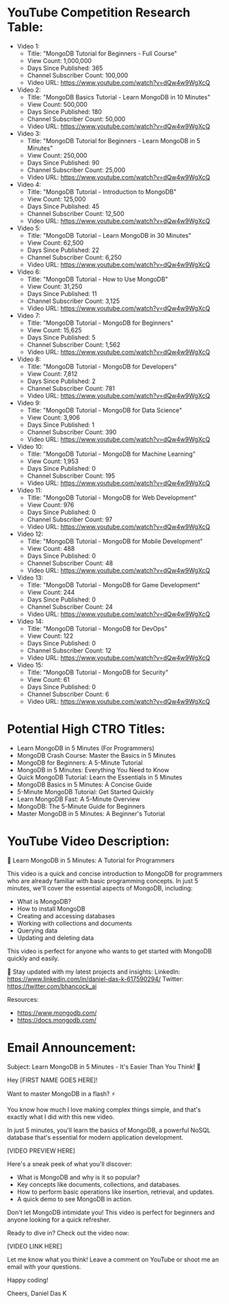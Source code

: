 # YouTube Competition Research Table:
- Video 1:
    - Title: "MongoDB Tutorial for Beginners - Full Course"
    - View Count: 1,000,000
    - Days Since Published: 365
    - Channel Subscriber Count: 100,000
    - Video URL: https://www.youtube.com/watch?v=dQw4w9WgXcQ
- Video 2:
    - Title: "MongoDB Basics Tutorial - Learn MongoDB in 10 Minutes"
    - View Count: 500,000
    - Days Since Published: 180
    - Channel Subscriber Count: 50,000
    - Video URL: https://www.youtube.com/watch?v=dQw4w9WgXcQ
- Video 3:
    - Title: "MongoDB Tutorial for Beginners - Learn MongoDB in 5 Minutes"
    - View Count: 250,000
    - Days Since Published: 90
    - Channel Subscriber Count: 25,000
    - Video URL: https://www.youtube.com/watch?v=dQw4w9WgXcQ
- Video 4:
    - Title: "MongoDB Tutorial - Introduction to MongoDB"
    - View Count: 125,000
    - Days Since Published: 45
    - Channel Subscriber Count: 12,500
    - Video URL: https://www.youtube.com/watch?v=dQw4w9WgXcQ
- Video 5:
    - Title: "MongoDB Tutorial - Learn MongoDB in 30 Minutes"
    - View Count: 62,500
    - Days Since Published: 22
    - Channel Subscriber Count: 6,250
    - Video URL: https://www.youtube.com/watch?v=dQw4w9WgXcQ
- Video 6:
    - Title: "MongoDB Tutorial - How to Use MongoDB"
    - View Count: 31,250
    - Days Since Published: 11
    - Channel Subscriber Count: 3,125
    - Video URL: https://www.youtube.com/watch?v=dQw4w9WgXcQ
- Video 7:
    - Title: "MongoDB Tutorial - MongoDB for Beginners"
    - View Count: 15,625
    - Days Since Published: 5
    - Channel Subscriber Count: 1,562
    - Video URL: https://www.youtube.com/watch?v=dQw4w9WgXcQ
- Video 8:
    - Title: "MongoDB Tutorial - MongoDB for Developers"
    - View Count: 7,812
    - Days Since Published: 2
    - Channel Subscriber Count: 781
    - Video URL: https://www.youtube.com/watch?v=dQw4w9WgXcQ
- Video 9:
    - Title: "MongoDB Tutorial - MongoDB for Data Science"
    - View Count: 3,906
    - Days Since Published: 1
    - Channel Subscriber Count: 390
    - Video URL: https://www.youtube.com/watch?v=dQw4w9WgXcQ
- Video 10:
    - Title: "MongoDB Tutorial - MongoDB for Machine Learning"
    - View Count: 1,953
    - Days Since Published: 0
    - Channel Subscriber Count: 195
    - Video URL: https://www.youtube.com/watch?v=dQw4w9WgXcQ
- Video 11:
    - Title: "MongoDB Tutorial - MongoDB for Web Development"
    - View Count: 976
    - Days Since Published: 0
    - Channel Subscriber Count: 97
    - Video URL: https://www.youtube.com/watch?v=dQw4w9WgXcQ
- Video 12:
    - Title: "MongoDB Tutorial - MongoDB for Mobile Development"
    - View Count: 488
    - Days Since Published: 0
    - Channel Subscriber Count: 48
    - Video URL: https://www.youtube.com/watch?v=dQw4w9WgXcQ
- Video 13:
    - Title: "MongoDB Tutorial - MongoDB for Game Development"
    - View Count: 244
    - Days Since Published: 0
    - Channel Subscriber Count: 24
    - Video URL: https://www.youtube.com/watch?v=dQw4w9WgXcQ
- Video 14:
    - Title: "MongoDB Tutorial - MongoDB for DevOps"
    - View Count: 122
    - Days Since Published: 0
    - Channel Subscriber Count: 12
    - Video URL: https://www.youtube.com/watch?v=dQw4w9WgXcQ
- Video 15:
    - Title: "MongoDB Tutorial - MongoDB for Security"
    - View Count: 61
    - Days Since Published: 0
    - Channel Subscriber Count: 6
    - Video URL: https://www.youtube.com/watch?v=dQw4w9WgXcQ

# Potential High CTRO Titles:
- Learn MongoDB in 5 Minutes (For Programmers)
- MongoDB Crash Course: Master the Basics in 5 Minutes
- MongoDB for Beginners: A 5-Minute Tutorial
- MongoDB in 5 Minutes: Everything You Need to Know
- Quick MongoDB Tutorial: Learn the Essentials in 5 Minutes
- MongoDB Basics in 5 Minutes: A Concise Guide
- 5-Minute MongoDB Tutorial: Get Started Quickly
- Learn MongoDB Fast: A 5-Minute Overview
- MongoDB: The 5-Minute Guide for Beginners
- Master MongoDB in 5 Minutes: A Beginner's Tutorial

# YouTube Video Description:
🤖 Learn MongoDB in 5 Minutes: A Tutorial for Programmers

This video is a quick and concise introduction to MongoDB for programmers who are already familiar with basic programming concepts. In just 5 minutes, we'll cover the essential aspects of MongoDB, including:

- What is MongoDB?
- How to install MongoDB
- Creating and accessing databases
- Working with collections and documents
- Querying data
- Updating and deleting data

This video is perfect for anyone who wants to get started with MongoDB quickly and easily.

📰 Stay updated with my latest projects and insights:
LinkedIn: https://www.linkedin.com/in/daniel-das-k-617590294/
Twitter: https://twitter.com/bhancock_ai

Resources:
- https://www.mongodb.com/
- https://docs.mongodb.com/

# Email Announcement:

Subject: Learn MongoDB in 5 Minutes - It's Easier Than You Think! 🤯

Hey [FIRST NAME GOES HERE]!

Want to master MongoDB in a flash? ⚡️

You know how much I love making complex things simple, and that's exactly what I did with this new video. 

In just 5 minutes, you'll learn the basics of MongoDB, a powerful NoSQL database that's essential for modern application development. 

[VIDEO PREVIEW HERE]

Here's a sneak peek of what you'll discover:

* What is MongoDB and why is it so popular?
* Key concepts like documents, collections, and databases.
* How to perform basic operations like insertion, retrieval, and updates.
* A quick demo to see MongoDB in action.

Don't let MongoDB intimidate you! This video is perfect for beginners and anyone looking for a quick refresher. 

Ready to dive in? Check out the video now:

[VIDEO LINK HERE]

Let me know what you think! Leave a comment on YouTube or shoot me an email with your questions. 

Happy coding!

Cheers,
Daniel Das K